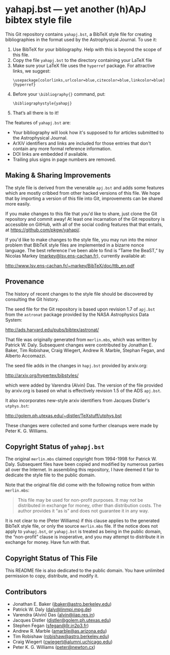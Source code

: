 yahapj.bst — yet another (h)ApJ bibtex style file
===============================================

This Git repository contains `yahapj.bst`, a BibTeX style file for
creating bibliographies in the format used by the Astrophysical
Journal. To use it:

1. Use BibTeX for your bibliography. Help with this is beyond
   the scope of this file.
2. Copy the file `yahapj.bst` to the directory containing your
   LaTeX file
3. Make sure your LaTeX file uses the `hyperref` package. For
   attractive links, we suggest:
   ```
   \usepackage[colorlinks,urlcolor=blue,citecolor=blue,linkcolor=blue]{hyperref}
   ```
4. Before your `\bibliography{}` command, put:
   ```
   \bibliographystyle{yahapj}
   ```
5. That’s all there is to it!

The features of `yahapj.bst` are:

+ Your bibliography will look how it's supposed to for articles
  submitted to the Astrophysical Journal.
+ ArXiV identifiers and links are included for those entries
  that don't contain any more formal reference information.
+ DOI links are embedded if available.
+ Trailing plus signs in page numbers are removed.

Making & Sharing Improvements
-----------------------------

The style file is derived from the venerable `apj.bst` and adds some
features which are mostly cribbed from other hacked versions of this
file. We hope that by importing a version of this file into Git,
improvements can be shared more easily.

If you make changes to this file that you'd like to share, just clone
the Git repository and commit away! At least one incarnation of the
Git repository is accessible on GitHub, with all of the social coding
features that that entails, at https://github.com/pkgw/yahapj/.

If you'd like to make changes to the style file, you may run into the
minor problem that BibTeX style files are implemented in a bizarre
nonce language. The best reference I've been able to find is “Tame the
BeaST,” by Nicolas Markey (markey@lsv.ens-cachan.fr), currently
available at:

http://www.lsv.ens-cachan.fr/~markey/BibTeX/doc/ttb_en.pdf

Provenance
----------

The history of recent changes to the style file should be discovered
by consulting the Git history.

The seed file for the Git repository is based upon revision 1.7 of
`apj.bst` from the `astronat` package provided by the NASA
Astrophysics Data System:

http://ads.harvard.edu/pubs/bibtex/astronat/

That file was originally generated from `merlin.mbs`, which was
written by Patrick W. Daly. Subsequent changes were contributed by
Jonathan E. Baker, Tim Robishaw, Craig Wiegert, Andrew R. Marble, Stephan
Fegan, and Alberto Accomazzi.

The seed file adds in the changes in `hapj.bst` provided by arxiv.org:

http://arxiv.org/hypertex/bibstyles/

which were added by Varendra (Alvin) Das. The version of the file
provided by arxiv.org is based on what is effectively revision 1.5
of the ADS `apj.bst`.

It also incorporates new-style arxiv identifiers from Jacques
Distler's `utphys.bst`:

http://golem.ph.utexas.edu/~distler/TeXstuff/utphys.bst

These changes were collected and some further cleanups were 
made by Peter K. G. Williams.

Copyright Status of `yahapj.bst`
--------------------------------

The original `merlin.mbs` claimed copyright from 1994-1998 for
Patrick W. Daly. Subsequent files have been copied and modified
by numerous parties all over the Internet. In assembling this
repository, I have deemed it fair to dedicate the style file
to the public domain.

Note that the original file did come with the following notice
from within `merlin.mbs`:

> This file may be used for non-profit purposes. It may not be
> distributed in exchange for money, other than distribution costs.
> The author provides it “as is” and does not guarantee it in any way.

It is not clear to me (Peter Williams) if this clause applies to the
generated BibTeX style file, or only the source `merlin.mbs` file. If
the notice does not apply to `yahapj.bst`, or `yahapj.bst` is treated
as being in the public domain, the “non-profit” clause is inoperative,
and you may attempt to distribute it in exchange for money. Have fun
with that.

Copyright Status of This File
-----------------------------

This README file is also dedicated to the public domain. You have
unlimited permission to copy, distribute, and modify it.

Contributors
------------

+ Jonathan E. Baker (jbaker@astro.berkeley.edu)
+ Patrick W. Daly (daly@linmpi.mpg.de)
+ Varendra (Alvin) Das (alvin@iiap.res.in)
+ Jacques Distler (distler@golem.ph.utexas.edu)
+ Stephen Fegan (sfegan@llr.in2p3.fr)
+ Andrew R. Marble (amarble@as.arizona.edu)
+ Tim Robishaw (robishaw@astro.berkeley.edu)
+ Craig Wiegert (cwiegert@alumni.uchicago.edu)
+ Peter K. G. Williams (peter@newton.cx)

